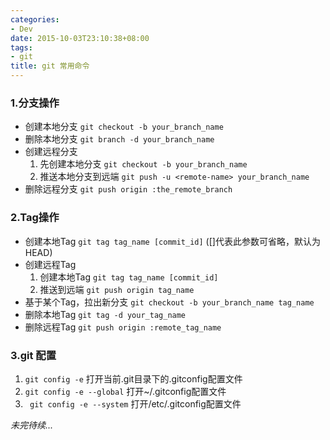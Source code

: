```yaml
---
categories:
- Dev
date: 2015-10-03T23:10:38+08:00
tags:
- git
title: git 常用命令
---
```

### 1.分支操作
- 创建本地分支 `git checkout -b your_branch_name`
- 删除本地分支 `git branch -d your_branch_name`
- 创建远程分支 
	1. 先创建本地分支 `git checkout -b your_branch_name`
	2. 推送本地分支到远端 `git push -u <remote-name> your_branch_name`
- 删除远程分支 `git push origin :the_remote_branch`

### 2.Tag操作
- 创建本地Tag `git tag tag_name [commit_id]` ([]代表此参数可省略，默认为HEAD)
- 创建远程Tag
	1. 创建本地Tag `git tag tag_name [commit_id]`
	2. 推送到远端 `git push origin tag_name`
- 基于某个Tag，拉出新分支 `git checkout -b your_branch_name tag_name`
- 删除本地Tag `git tag -d your_tag_name`
- 删除远程Tag `git push origin :remote_tag_name`

### 3.git 配置
1. `git config -e` 打开当前.git目录下的.gitconfig配置文件
2. `git config -e --global` 打开~/.gitconfig配置文件
3. ` git config -e --system` 打开/etc/.gitconfig配置文件

*未完待续...*

